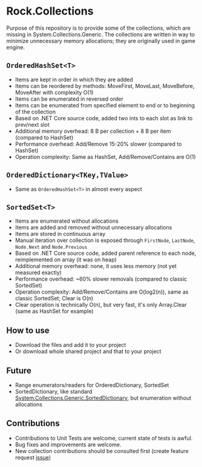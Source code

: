 # Rock.Collections
Purpose of this repository is to provide some of the collections, which are missing in System.Collections.Generic. The collections are written in way to minimize unnecessary memory allocations; they are originally used in game engine.

## `OrderedHashSet<T>`
* Items are kept in order in which they are added
* Items can be reordered by methods: MoveFirst, MoveLast, MoveBefore, MoveAfter with complexity O(1)
* Items can be enumerated in reversed order
* Items can be enumerated from specified element to end or to beginning of the collection
* Based on .NET Core source code, added two ints to each slot as link to prev/next slot
* Additional memory overhead: 8 B per collection + 8 B per item (compared to HashSet)
* Performance overhead: Add/Remove 15-20% slower (compared to HashSet)
* Operation complexity: Same as HashSet, Add/Remove/Contains are O(1)

## `OrderedDictionary<TKey,TValue>`
* Same as `OrderedHashSet<T>` in almost every aspect

## `SortedSet<T>`
* Items are enumerated without allocations
* Items are added and removed without unnecessary allocations
* Items are stored in continuous array
* Manual iteration over collection is exposed through `FirstNode`, `LastNode`, `Node.Next` and `Node.Previous`
* Based on .NET Core source code, added parent reference to each node, reimplemented on array (it was on heap)
* Additional memory overhead: none, it uses less memory (not yet measured exactly)
* Performance overhead: ~60% slower removals (compared to classic SortedSet)
* Operation complexity: Add/Remove/Contains are O(log2(n)), same as classic SortedSet; Clear is O(n)
* Clear operation is technically O(n), but very fast, it's only Array.Clear (same as HashSet for example)

## How to use
* Download the files and add it to your project
* Or download whole shared project and that to your project

## Future
* Range enumerators/readers for OrderedDictionary, SortedSet
* SortedDictionary, like standard [System.Collections.Generic.SortedDictionary](https://msdn.microsoft.com/en-us/library/dd412070), but enumeration without allocations

## Contributions
* Contributions to Unit Tests are welcome, current state of tests is awful.
* Bug fixes and improvements are welcome.
* New collection contributions should be consulted first (create feature request [issue](https://github.com/OndrejPetrzilka/Rock.Collections/issues))
